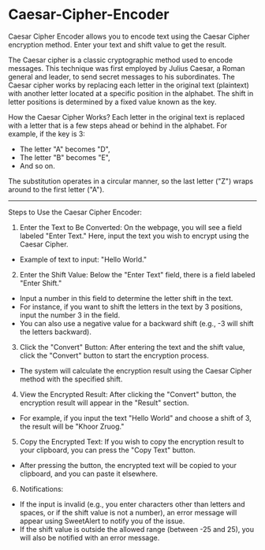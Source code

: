 # Caesar-Cipher-Encoder
Caesar Cipher Encoder allows you to encode text using the Caesar Cipher encryption method. Enter your text and shift value to get the result.

The Caesar cipher is a classic cryptographic method used to encode messages. This technique was first employed by Julius Caesar, a Roman general and leader, to send secret messages to his subordinates. The Caesar cipher works by replacing each letter in the original text (plaintext) with another letter located at a specific position in the alphabet. The shift in letter positions is determined by a fixed value known as the key.

How the Caesar Cipher Works?
Each letter in the original text is replaced with a letter that is a few steps ahead or behind in the alphabet.
For example, if the key is 3:

- The letter "A" becomes "D",
- The letter "B" becomes "E",
- And so on.

The substitution operates in a circular manner, so the last letter ("Z") wraps around to the first letter ("A").

-------------------------------------------------------------

Steps to Use the Caesar Cipher Encoder:

1. Enter the Text to Be Converted:
On the webpage, you will see a field labeled "Enter Text." Here, input the text you wish to encrypt using the Caesar Cipher.
- Example of text to input: "Hello World."

2. Enter the Shift Value:
Below the "Enter Text" field, there is a field labeled "Enter Shift."
- Input a number in this field to determine the letter shift in the text.
- For instance, if you want to shift the letters in the text by 3 positions, input the number 3 in the field.
- You can also use a negative value for a backward shift (e.g., -3 will shift the letters backward).

3. Click the "Convert" Button:
After entering the text and the shift value, click the "Convert" button to start the encryption process.
- The system will calculate the encryption result using the Caesar Cipher method with the specified shift.

4. View the Encrypted Result:
After clicking the "Convert" button, the encryption result will appear in the "Result" section.
- For example, if you input the text "Hello World" and choose a shift of 3, the result will be "Khoor Zruog."

5. Copy the Encrypted Text:
If you wish to copy the encryption result to your clipboard, you can press the "Copy Text" button.
- After pressing the button, the encrypted text will be copied to your clipboard, and you can paste it elsewhere.

6. Notifications:
- If the input is invalid (e.g., you enter characters other than letters and spaces, or if the shift value is not a number), an error message will appear using SweetAlert to notify you of the issue.
- If the shift value is outside the allowed range (between -25 and 25), you will also be notified with an error message.
